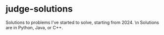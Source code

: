 # judge-solutions

Solutions to problems I've started to solve, starting from 2024. \n
Solutions are in Python, Java, or C++.
